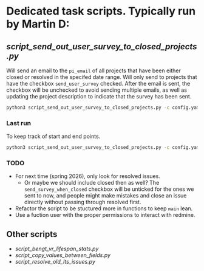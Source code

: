 # Dedicated task scripts. Typically run by Martin D:

## *script_send_out_user_survey_to_closed_projects.py* 
Will send an email to the `pi_email` of all projects that 
have been either closed or resolved in the specifed date range. Will only send to projects that have the 
checkbox `send_user_survey` checked. After the email is sent, the checkbox will be unchecked to avoid sending 
multiple emails, as well as updating the project description to indicate that the survey has been sent.
```bash
python3 script_send_out_user_survey_to_closed_projects.py -c config.yaml -s 2025-03-04 -e 2025-10-12
```

### Last run

To keep track of start and end points.
```bash
python3 script_send_out_user_survey_to_closed_projects.py -c config.yaml -s 2025-03-04 -e 2025-10-12
```

### TODO

* For next time (spring 2026), only look for resolved issues.
  * Or maybe we should include closed then as well? The `send_survey_when_closed` checkbox will be unticked for the ones we sent to now, and people might make mistakes and close an issue directly without passing through resolved first.
* Refactor the script to be stuctured more in functions to keep `main` lean.
* Use a fuction user with the proper permissions to interact with redmine.

## Other scripts
- *script_bengt_vr_lifespan_stats.py* 
- *script_copy_values_between_fields.py*
- *script_resolve_old_lts_issues.py*

